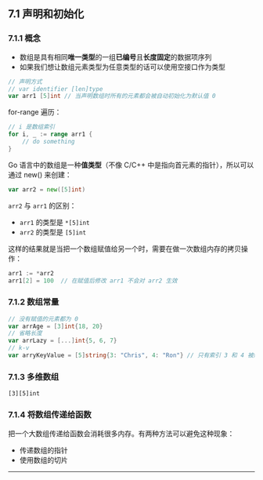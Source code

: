 ## 7.1 声明和初始化

### 7.1.1 概念

- 数组是具有相同**唯一类型**的一组**已编号**且**长度固定**的数据项序列
- 如果我们想让数组元素类型为任意类型的话可以使用空接口作为类型

```go
// 声明方式
// var identifier [len]type
var arr1 [5]int // 当声明数组时所有的元素都会被自动初始化为默认值 0
```

for-range 遍历：

```go
// i 是数组索引
for i, _ := range arr1 {
    // do something
}
```

Go 语言中的数组是一种**值类型**（不像 C/C++ 中是指向首元素的指针），所以可以通过 new() 来创建：

```go
var arr2 = new([5]int)
```

`arr2` 与 `arr1` 的区别：

- `arr1` 的类型是 `*[5]int`
- `arr2` 的类型是 `[5]int`

这样的结果就是当把一个数组赋值给另一个时，需要在做一次数组内存的拷贝操作：

```go
arr1 := *arr2
arr1[2] = 100  // 在赋值后修改 arr1 不会对 arr2 生效
```

### 7.1.2 数组常量

```go
// 没有赋值的元素都为 0
var arrAge = [3]int{18, 20}
// 省略长度
var arrLazy = [...]int{5, 6, 7}
// k-v
var arryKeyValue = [5]string{3: "Chris", 4: "Ron"} // 只有索引 3 和 4 被赋予实际的值，其他元素都被设置为空的字符串
```

### 7.1.3 多维数组

`[3][5]int`

### 7.1.4 将数组传递给函数

把一个大数组传递给函数会消耗很多内存。有两种方法可以避免这种现象：

- 传递数组的指针
- 使用数组的切片

----